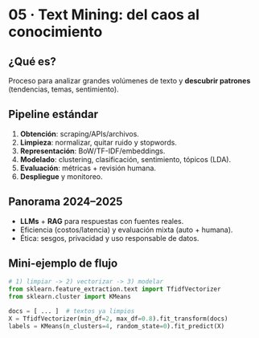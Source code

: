 # 05 · Text Mining: del caos al conocimiento

## ¿Qué es?
Proceso para analizar grandes volúmenes de texto y **descubrir patrones** (tendencias, temas, sentimiento).

## Pipeline estándar
1) **Obtención**: scraping/APIs/archivos.  
2) **Limpieza**: normalizar, quitar ruido y stopwords.  
3) **Representación**: BoW/TF-IDF/embeddings.  
4) **Modelado**: clustering, clasificación, sentimiento, tópicos (LDA).  
5) **Evaluación**: métricas + revisión humana.  
6) **Despliegue** y monitoreo.

## Panorama 2024–2025
- **LLMs** + **RAG** para respuestas con fuentes reales.
- Eficiencia (costos/latencia) y evaluación mixta (auto + humana).
- Ética: sesgos, privacidad y uso responsable de datos.

## Mini-ejemplo de flujo
```python
# 1) limpiar -> 2) vectorizar -> 3) modelar
from sklearn.feature_extraction.text import TfidfVectorizer
from sklearn.cluster import KMeans

docs = [ ... ]  # textos ya limpios
X = TfidfVectorizer(min_df=2, max_df=0.8).fit_transform(docs)
labels = KMeans(n_clusters=4, random_state=0).fit_predict(X)
